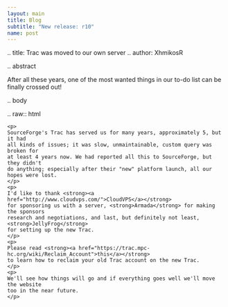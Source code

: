 ```yaml
---
layout: main
title: Blog
subtitle: "New release: r10"
name: post
---
```


.. title: Trac was moved to our own server
.. author: XhmikosR

.. abstract

After all these years, one of the most wanted things in our to-do list can be
finally crossed out!

.. body

.. raw:: html

    <p>
    SourceForge's Trac has served us for many years, approximately 5, but it had
    all kinds of issues; it was slow, unmaintainable, custom query was broken for
    at least 4 years now. We had reported all this to SourceForge, but they didn't
    do anything; especially after their "new" platform launch, all our hopes were lost.
    </p>
    <p>
    I'd like to thank <strong><a href="http://www.cloudvps.com/">CloudVPS</a></strong>
    for sponsoring us with a server, <strong>Armada</strong> for making the sponsors
    research and negotiations, and last, but definitely not least, <strong>JellyFrog</strong>
    for setting up the new Trac.
    </p>
    <p>
    Please read <strong><a href="https://trac.mpc-hc.org/wiki/Reclaim_Account">this</a></strong>
    to learn how to reclaim your old Trac account on the new Trac.
    </p>
    <p>
    We'll see how things will go and if everything goes well we'll move the website
    too in the near future.
    </p>